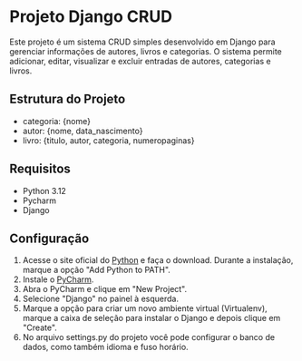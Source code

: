 # Projeto Django CRUD

Este projeto é um sistema CRUD simples desenvolvido em Django para gerenciar informações de autores, livros e categorias. O sistema permite adicionar, editar, visualizar e excluir entradas de autores, categorias e livros.

## Estrutura do Projeto

- categoria: {nome}
- autor: {nome, data_nascimento}
- livro: {titulo, autor, categoria, numeropaginas}

## Requisitos

- Python 3.12
- Pycharm
- Django

## Configuração

1. Acesse o site oficial do [Python](https://www.python.org/) e faça o download. Durante a instalação, marque a opção "Add Python to PATH".
2. Instale o [PyCharm](https://www.jetbrains.com/pycharm/download/).
3. Abra o PyCharm e clique em "New Project".
4. Selecione "Django" no painel à esquerda.
5. Marque a opção para criar um novo ambiente virtual (Virtualenv), marque a caixa de seleção para instalar o Django e depois clique em "Create".
6. No arquivo settings.py do projeto você pode configurar o banco de dados, como também idioma e fuso horário. 


